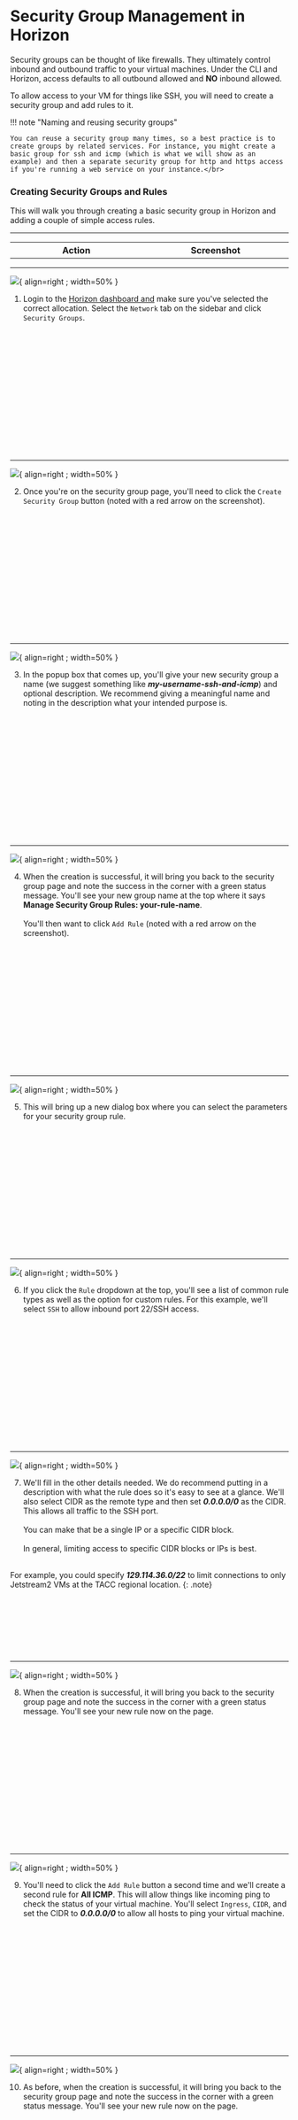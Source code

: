 # Security Group Management in Horizon

Security groups can be thought of like firewalls. They ultimately control inbound and outbound traffic to your virtual machines. Under the CLI and Horizon, access defaults to all outbound allowed and **NO** inbound allowed.

To allow access to your VM for things like SSH, you will need to create a security group and add rules to it.

!!! note "Naming and reusing security groups"

    You can reuse a security group many times, so a best practice is to create groups by related services. For instance, you might create a basic group for ssh and icmp (which is what we will show as an example) and then a separate security group for http and https access if you're running a web service on your instance.</br>

### Creating Security Groups and Rules

This will walk you through creating a basic security group in Horizon and adding a couple of simple access rules.

---

<table style="border-style: none;">
  <tr>
    <th style="width: 550px; word-wrap: break-word;">Action</th>
    <th style="width: 550px; word-wrap: break-word;">Screenshot</th>
  </tr>
</table>


---

![](../../images/Security-group-open-page.png){ align=right ; width=50% }

1. Login to the <a href="https://js2.jetstream-cloud.org" target=_blank>Horizon dashboard and</a> make sure you've selected the correct allocation. Select the `Network` tab on the sidebar and click `Security Groups`.

</br></br></br></br></br></br></br></br></br></br></br></br></br>

---

![](../../images/Security-group-page.png){ align=right ; width=50% }

2. Once you're on the security group page, you'll need to click the `Create Security Group` button (noted with a red arrow on the screenshot).

</br></br></br></br></br></br></br></br></br></br></br></br></br>

---

![](../../images/Security-group-create-group.png){ align=right ; width=50% }

3. In the popup box that comes up, you'll give your new security group a name (we suggest something like ***my-username-ssh-and-icmp***) and optional description. We recommend giving a meaningful name and noting in the description what your intended purpose is.

</br></br></br></br></br></br></br></br></br></br></br></br></br>

---

![](../../images/Security-group-create-success.png){ align=right ; width=50% }

4. When the creation is successful, it will bring you back to the security group page and note the success in the corner with a green status message. You'll see your new group name at the top where it says **Manage Security Group Rules: your-rule-name**.</br></br>You'll then want to click `Add Rule` (noted with a red arrow on the screenshot).

</br></br></br></br></br></br></br></br></br></br></br></br></br>

---

![](../../images/Security-group-add-rule.png){ align=right ; width=50% }

5. This will bring up a new dialog box where you can select the parameters for your security group rule.

</br></br></br></br></br></br></br></br></br></br></br></br></br>

---

![](../../images/Security-group-add-rule-type.png){ align=right ; width=50% }

6. If you click the `Rule` dropdown at the top, you'll see a list of common rule types as well as the option for custom rules. For this example, we'll select `SSH` to allow inbound port 22/SSH access.

</br></br></br></br></br></br></br></br></br></br></br></br></br>

---

![](../../images/Security-group-add-rule-details.png){ align=right ; width=50% }

7. We'll fill in the other details needed. We do recommend putting in a description with what the rule does so it's easy to see at a glance. We'll also select CIDR as the remote type and then set ***0.0.0.0/0*** as the CIDR. This allows all traffic to the SSH port. </br></br>You can make that be a single IP or a specific CIDR block. </br></br>In general, limiting access to specific CIDR blocks or IPs is best.</br></br>

For example, you could specify ***129.114.36.0/22*** to limit connections to only Jetstream2 VMs at the TACC regional location.
{: .note}

</br></br></br></br></br></br>

---

![](../../images/Security-group-add-rule-success.png){ align=right ; width=50% }

8. When the creation is successful, it will bring you back to the security group page and note the success in the corner with a green status message. You'll see your new rule now on the page.

</br></br></br></br></br></br></br></br></br></br></br></br></br>

---

![](../../images/Security-group-add-second-rule.png){ align=right ; width=50% }

9. You'll need to click the `Add Rule` button a second time and we'll create a second rule for **All ICMP**. This will allow things like incoming ping to check the status of your virtual machine. You'll select `Ingress`, `CIDR`, and set the CIDR to ***0.0.0.0/0*** to allow all hosts to ping your virtual machine.

</br></br></br></br></br></br></br></br></br></br></br></br></br>

---

![](../../images/Security-group-add-second-rule-success.png){ align=right ; width=50% }

10. As before, when the creation is successful, it will bring you back to the security group page and note the success in the corner with a green status message. You'll see your new rule now on the page.

</br></br></br></br></br></br></br></br></br></br></br></br></br>

---

You can then add additional rules or additional security groups. This will allow the most basic of access to your VMs.

**We do recommend limiting access as much as possible for best security practices.**
{: .note}
